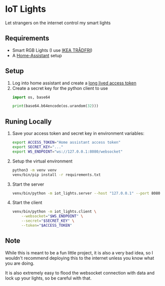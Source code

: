 # IoT Lights
Let strangers on the internet control my smart lights

## Requirements
* Smart RGB Lights (I use [IKEA TR&#197;DFRI](https://www.ikea.com/us/en/catalog/products/20411562/))
* A [Home-Assistant](https://www.home-assistant.io/) setup

## Setup
1. Log into home assistant and create a [long lived access token](https://www.home-assistant.io/docs/authentication/#your-account-profile)
2. Create a secret key for the python client to use
    ```python
    import os, base64

    print(base64.b64encode(os.urandom(32)))
    ```

## Runing Locally
1. Save your access token and secret key in environment variables:
    ```sh
    export ACCESS_TOKEN="Home assistant access token"
    export SECRET_KEY="..."
    export WS_ENDPOINT="ws://127.0.0.1:8080/websocket"
    ```
2. Setup the virtual environment
    ```sh
    python3 -m venv venv
    venv/bin/pip install -r requirements.txt
    ```
3. Start the server
    ```sh
    venv/bin/python -m iot_lights.server --host "127.0.0.1" --port 8080
    ```
4. Start the client
    ```sh
    venv/bin/python -m iot_lights.client \
        --websocket="$WS_ENDPOINT" \
        --secret="$SECRET_KEY" \
        --token="$ACCESS_TOKEN"
    ```

## Note
While this is meant to be a fun little project, it is also a very bad idea,
so I wouldn't recommend deploying this to the internet unless you know what you are doing.

It is also extremely easy to flood the websocket connection with data and lock up your lights, so be careful with that.
